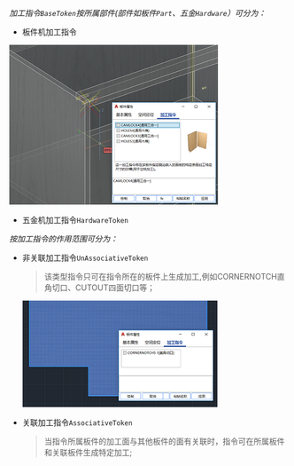 *加工指令`BaseToken`按所属部件(部件如板件`Part`、五金`Hardware`）可分为：*
- 板件机加工指令

![](img\part.png)
- 五金机加工指令`HardwareToken`

*按加工指令的作用范围可分为：*
- 非关联加工指令`UnAssociativeToken`
    >该类型指令只可在指令所在的板件上生成加工,例如CORNERNOTCH直角切口、CUTOUT四面切口等；

    ![](img\非关联加工示意图.png)

- 关联加工指令`AssociativeToken`
    >当指令所属板件的加工面与其他板件的面有关联时，指令可在所属板件和关联板件生成特定加工;  



